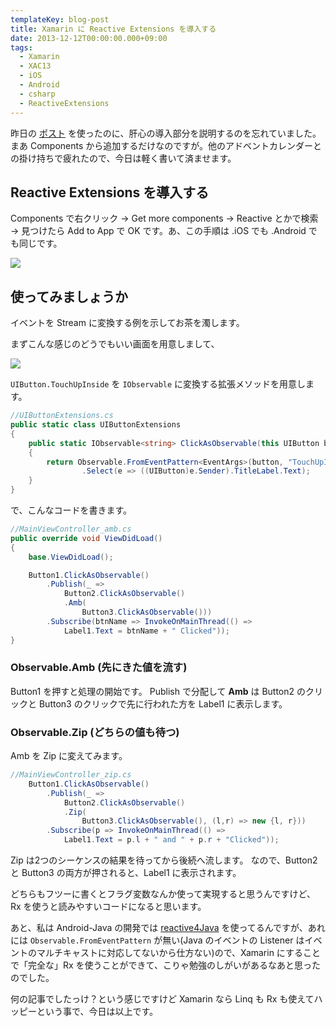 ```yaml
---
templateKey: blog-post
title: Xamarin に Reactive Extensions を導入する
date: 2013-12-12T00:00:00.000+09:00
tags:
  - Xamarin
  - XAC13
  - iOS
  - Android
  - csharp
  - ReactiveExtensions
---
```

昨日の [ポスト](http://qiita.com/amay077/items/49681b2de5d8cf208112) を使ったのに、肝心の導入部分を説明するのを忘れていました。まあ Components から追加するだけなのですが。他のアドベントカレンダーとの掛け持ちで疲れたので、今日は軽く書いて済ませます。
<!--more-->
## Reactive Extensions を導入する

Components で右クリック → Get more components → Reactive とかで検索 → 見つけたら Add to App で OK です。あ、この手順は .iOS でも .Android でも同じです。

![](/img/posts/install_rx_to_xamarin_ios_01.gif)

## 使ってみましょうか

イベントを Stream に変換する例を示してお茶を濁します。

まずこんな感じのどうでもいい画面を用意しまして、

![](/img/posts/install_rx_to_xamarin_ios_02.png)

``UIButton.TouchUpInside`` を ``IObservable`` に変換する拡張メソッドを用意します。

```csharp
//UIButtonExtensions.cs
public static class UIButtonExtensions
{
    public static IObservable<string> ClickAsObservable(this UIButton button)
    {
        return Observable.FromEventPattern<EventArgs>(button, "TouchUpInside")
                .Select(e => ((UIButton)e.Sender).TitleLabel.Text);
    }
}
```

で、こんなコードを書きます。

```csharp
//MainViewController_amb.cs
public override void ViewDidLoad()
{
    base.ViewDidLoad();

    Button1.ClickAsObservable()
        .Publish(_ => 
            Button2.ClickAsObservable()
            .Amb(
                Button3.ClickAsObservable()))
        .Subscribe(btnName => InvokeOnMainThread(() => 
            Label1.Text = btnName + " Clicked"));
}
```

### Observable.Amb (先にきた値を流す)

Button1 を押すと処理の開始です。
Publish で分配して **Amb** は Button2 のクリックと Button3 のクリックで先に行われた方を Label1 に表示します。

### Observable.Zip (どちらの値も待つ)

Amb を Zip に変えてみます。

```csharp
//MainViewController_zip.cs
    Button1.ClickAsObservable()
        .Publish(_ => 
            Button2.ClickAsObservable()
            .Zip(
                Button3.ClickAsObservable(), (l,r) => new {l, r}))
        .Subscribe(p => InvokeOnMainThread(() => 
            Label1.Text = p.l + " and " + p.r + "Clicked"));
```

Zip は2つのシーケンスの結果を待ってから後続へ流します。
なので、Button2 と Button3 の両方が押されると、Label1 に表示されます。

どちらもフツーに書くとフラグ変数なんか使って実現すると思うんですけど、Rx を使うと読みやすいコードになると思います。

あと、私は Android-Java の開発では [reactive4Java](https://code.google.com/p/reactive4java/) を使ってるんですが、あれには ``Observable.FromEventPattern`` が無い(Java のイベントの Listener はイベントのマルチキャストに対応してないから仕方ない)ので、Xamarin にすることで「完全な」Rx を使うことができて、こりゃ勉強のしがいがあるなあと思ったのでした。

何の記事でしたっけ？という感じですけど Xamarin なら Linq も Rx も使えてハッピーという事で、今日は以上です。